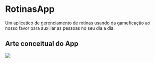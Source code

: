 # RotinasApp

Um aplicatico de gerenciamento de rotinas usando da gameficação ao nosso favor para auxiliar as pessoas no seu dia a dia.


## Arte conceitual do App
<a href="https://www.figma.com/file/9t3sztcSpNymlvXLAbKdIZ/RotinasApp?node-id=0%3A1" target="_blank"><img src="https://img.shields.io/badge/figma-%23F24E1E.svg?style=for-the-badge&logo=figma&logoColor=white"></a>
